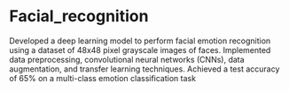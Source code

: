 # Facial_recognition
Developed a deep learning model to perform facial emotion recognition using a dataset of 48x48 pixel grayscale images of faces. Implemented data preprocessing, convolutional neural networks (CNNs), data augmentation, and transfer learning techniques. Achieved a test accuracy of 65% on a multi-class emotion classification task
